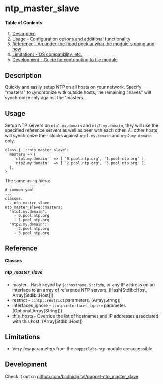 <!-- README.md -->
# ntp\_master\_slave

#### Table of Contents

1. [Description](#description)
1. [Usage - Configuration options and additional functionality](#usage)
1. [Reference - An under-the-hood peek at what the module is doing and how](#reference)
1. [Limitations - OS compatibility, etc.](#limitations)
1. [Development - Guide for contributing to the module](#development)

## Description

Quickly and easily setup NTP on all hosts on your network.  Specify "masters" to
synchronize with outside hosts, the remaining "slaves" will synchronize only
against the "masters.

## Usage

Setup NTP servers on `ntp1.my.domain` and `ntp2.my.domain`, they will use the
specified reference servers as well as peer with each other.  All other hosts
will synchronize their clocks against `ntp1.my.domain` and `ntp2.my.domain`
only.

    class { '::ntp_master_slave':
      masters => {
        'ntp1.my.domain'  => [ '0.pool.ntp.org', '1.pool.ntp.org' ],
        'ntp2.my.domain'  => [ '2.pool.ntp.org', '3.pool.ntp.org' ],
      },
    }

The same using hiera:

    # common.yaml
    ---
    classes:
      - ntp_master_slave
    ntp_master_slave::masters:
      'ntp1.my.domain':
        - 0.pool.ntp.org
        - 1.pool.ntp.org
      'ntp2.my.domain':
        - 2.pool.ntp.org
        - 3.pool.ntp.org

## Reference

#### Classes

##### ntp\_master\_slave
* master - Hash keyed by `$::hostname`, `$::fqdn`, or any IP address on an
  interface to an array of reference NTP servers. (Hash[Stdlib::Host,
  Array[Stdlib::Host]])
* restrict - `::ntp::restrict` parameters. (Array[String])
* interfaces\_ignore - `::ntp:interfaces_ignore` parameter.
  (Optional[Array[String]])
* this\_hosts - Override the list of hostnames and IP addresses associated with
  this host. (Array[Stdlib::Host])

## Limitations

* Very few parameters from the `puppetlabs-ntp` module are accessible.

## Development

Check it out on
[github.com/bodhidigital/puppet-ntp\_master\_slave](https://github.com/bodhidigital/puppet-ntp_master_slave).

<!-- vim: set ts=2 sw=2 et syn=markdown: -->
